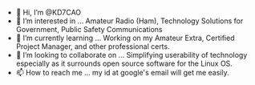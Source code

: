- 👋 Hi, I’m @KD7CAO
- 👀 I’m interested in ... Amateur Radio (Ham), Technology Solutions for Government, Public Safety Communications
- 🌱 I’m currently learning ... Working on my Amateur Extra, Certified Project Manager, and other professional certs.
- 💞️ I’m looking to collaborate on ... Simplifying userability of technology especially as it surrounds open source software for the Linux OS.
- 📫 How to reach me ... my id at google's email will get me easily.

<!---
KD7CAO/KD7CAO is a ✨ special ✨ repository because its `README.md` (this file) appears on your GitHub profile.
You can click the Preview link to take a look at your changes.
--->
